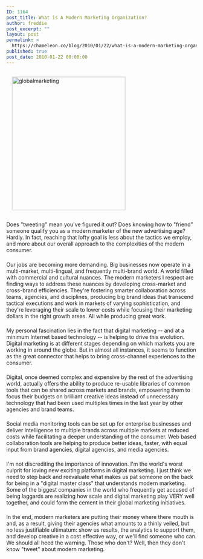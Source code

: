 ```yaml
---
ID: 1164
post_title: What is A Modern Marketing Organization?
author: freddie
post_excerpt: ""
layout: post
permalink: >
  https://chameleon.co/blog/2010/01/22/what-is-a-modern-marketing-organization/
published: true
post_date: 2010-01-22 00:00:00
---
```

<img class="size-full wp-image-1128 alignleft" style="margin: 15px;" title="globalmarketing" src="https://takemetoyourleader.com/wp-content/uploads/2010/01/globalmarketing.gif" alt="globalmarketing" width="300" height="352" />

Does "tweeting" mean you've figured it out? Does knowing how to "friend" someone qualify you as a modern marketer of the new advertising age? Hardly. In fact, reaching that lofty goal is less about the tactics we employ, and more about our overall approach to the complexities of the modern consumer.
<p style="padding: 0px; margin: 1.5em 0px 1.5em 0px;">Our jobs are becoming more demanding. Big businesses now operate in a multi-market, multi-lingual, and frequently multi-brand world. A world filled with commercial and cultural nuances. The modern marketers I respect are finding ways to address these nuances by developing cross-market and cross-brand efficiencies. They're fostering smarter collaboration across teams, agencies, and disciplines, producing big brand ideas that transcend tactical executions and work in markets of varying sophistication, and they're leveraging their scale to lower costs while focusing their marketing dollars in the right growth areas. All while producing great work.</p>
<p style="padding: 0px; margin: 1.5em 0px 1.5em 0px;"><!--more--></p>
<p style="padding: 0px; margin: 1.5em 0px 1.5em 0px;">My personal fascination lies in the fact that digital marketing -- and at a minimum Internet based technology -- is helping to drive this evolution. Digital marketing is at different stages depending on which markets you are working in around the globe. But in almost all instances, it seems to function as the great connector that helps to bring cross-channel experiences to the consumer.</p>
<p style="padding: 0px; margin: 1.5em 0px 1.5em 0px;">Digital, once deemed complex and expensive by the rest of the advertising world, actually offers the ability to produce re-usable libraries of common tools that can be shared across markets and brands, empowering them to focus their budgets on brilliant creative ideas instead of unnecessary technology that had been used multiples times in the last year by other agencies and brand teams.</p>
<p style="padding: 0px; margin: 1.5em 0px 1.5em 0px;">Social media monitoring tools can be set up for enterprise businesses and deliver intelligence to multiple brands across multiple markets at reduced costs while facilitating a deeper understanding of the consumer. Web based collaboration tools are helping to produce better ideas, faster, with equal input from brand agencies, digital agencies, and media agencies.</p>
<p style="padding: 0px; margin: 1.5em 0px 1.5em 0px;">I'm not discrediting the importance of innovation. I'm the world's worst culprit for loving new exciting platforms in digital marketing. I just think we need to step back and reevaluate what makes us pat someone on the back for being in a "digital master class" that understands modern marketing. Some of the biggest companies in the world who frequently get accused of being laggards are realizing how scale and digital marketing play VERY well together, and could form the cement in their global marketing initiatives.</p>
<p style="padding: 0px; margin: 1.5em 0px 1.5em 0px;">In the end, modern marketers are putting their money where there mouth is and, as a result, giving their agencies what amounts to a thinly veiled, but no less justifiable ultimatum: show us results, the analytics to support them, and develop creative in a cost effective way, or we'll find someone who can. We should all heed the warning. Those who don't? Well, then they don't know "tweet" about modern marketing.</p>